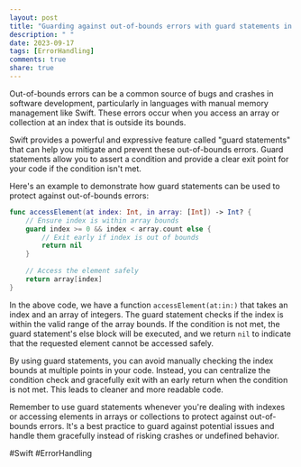```yaml
---
layout: post
title: "Guarding against out-of-bounds errors with guard statements in Swift"
description: " "
date: 2023-09-17
tags: [ErrorHandling]
comments: true
share: true
---
```


Out-of-bounds errors can be a common source of bugs and crashes in software development, particularly in languages with manual memory management like Swift. These errors occur when you access an array or collection at an index that is outside its bounds.

Swift provides a powerful and expressive feature called "guard statements" that can help you mitigate and prevent these out-of-bounds errors. Guard statements allow you to assert a condition and provide a clear exit point for your code if the condition isn't met.

Here's an example to demonstrate how guard statements can be used to protect against out-of-bounds errors:

```swift
func accessElement(at index: Int, in array: [Int]) -> Int? {
    // Ensure index is within array bounds
    guard index >= 0 && index < array.count else {
        // Exit early if index is out of bounds
        return nil
    }
    
    // Access the element safely
    return array[index]
}
```

In the above code, we have a function `accessElement(at:in:)` that takes an index and an array of integers. The guard statement checks if the index is within the valid range of the array bounds. If the condition is not met, the guard statement's else block will be executed, and we return `nil` to indicate that the requested element cannot be accessed safely.

By using guard statements, you can avoid manually checking the index bounds at multiple points in your code. Instead, you can centralize the condition check and gracefully exit with an early return when the condition is not met. This leads to cleaner and more readable code.

Remember to use guard statements whenever you're dealing with indexes or accessing elements in arrays or collections to protect against out-of-bounds errors. It's a best practice to guard against potential issues and handle them gracefully instead of risking crashes or undefined behavior.

#Swift #ErrorHandling